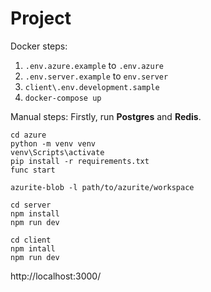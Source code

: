 # Project

Docker steps:
1. `.env.azure.example` to `.env.azure`
2. `.env.server.example` to `env.server`
3. `client\.env.development.sample`
4. `docker-compose up`

Manual steps:
Firstly, run **Postgres** and **Redis**.
```
cd azure
python -m venv venv
venv\Scripts\activate
pip install -r requirements.txt
func start
```
```
azurite-blob -l path/to/azurite/workspace
```
```
cd server
npm install
npm run dev
```
```
cd client
npm intall
npm run dev
```
http://localhost:3000/